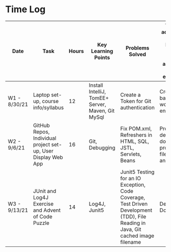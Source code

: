 # Time Log

| Date | Task | Hours | Key Learning Points | Problems Solved | ToDo in addition to course lecture, videos, notes, activities, and exercises
|------|------|-------|------|------|------|
|W1 - 8/30/21|Laptop set-up, course info/syllabus|12|Install IntelliJ, TomEE+ Server, Maven, Git MySql | Create a Token for Git authentication| Create back-up work environment
|W2 - 9/6/21|GitHub Repos, Individual project set-up, User Display Web App|16|Git, Debugging|Fix POM.xml, Refreshers in HTML, SQL, JSTL, Servlets, Beans | Project design docs, property files, jsps, and classes
|W3 - 9/13/21|JUnit and Log4J Exercise and Advent of Code Puzzle|14|Log4J, Junit5|Junit5 Testing for an IO Exception, Code Coverage, Test Driven Development (TDD), File Reading in Java, Git cached image filename | Design Documents